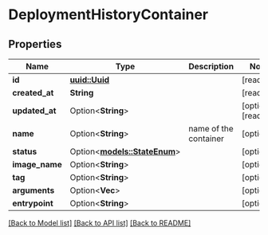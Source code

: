 # DeploymentHistoryContainer

## Properties

Name | Type | Description | Notes
------------ | ------------- | ------------- | -------------
**id** | [**uuid::Uuid**](uuid::Uuid.md) |  | [readonly]
**created_at** | **String** |  | [readonly]
**updated_at** | Option<**String**> |  | [optional][readonly]
**name** | Option<**String**> | name of the container | [optional]
**status** | Option<[**models::StateEnum**](StateEnum.md)> |  | [optional]
**image_name** | Option<**String**> |  | [optional]
**tag** | Option<**String**> |  | [optional]
**arguments** | Option<**Vec<String>**> |  | [optional]
**entrypoint** | Option<**String**> |  | [optional]

[[Back to Model list]](../README.md#documentation-for-models) [[Back to API list]](../README.md#documentation-for-api-endpoints) [[Back to README]](../README.md)


